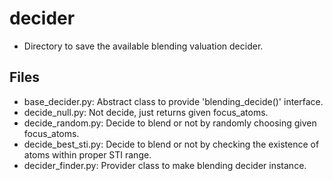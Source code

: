 # decider
* Directory to save the available blending valuation decider.

## Files
* base_decider.py: Abstract class to provide 'blending_decide()' interface.
* decide_null.py: Not decide, just returns given focus_atoms.
* decide_random.py: Decide to blend or not by randomly choosing given focus_atoms.
* decide_best_sti.py: Decide to blend or not by checking the existence of atoms within proper STI range.
* decider_finder.py: Provider class to make blending decider instance.
